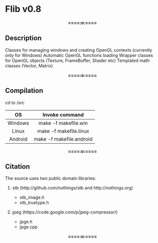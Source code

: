 <h1>Flib v0.8</h1>
<p align="center"><b>====:o:====</b></p>
<h2>Description</h2>

Classes for managing windows and creating OpenGL contexts (currently only for Windows)
Automatic OpenGL functions loading
Wrapper classes for OpenGL objects (Texture, FrameBuffer, Shader etc)
Templated math classes (Vector, Matrix)

<p align="center"><b>====:o:====</b></p>
<h2>Compilation</h2>

cd to /src

|    OS   |     Invoke command     |
|:-------:|:----------------------:|
| Windows |  make -f makefile.win  |
|  Linux  | make -f makefile.linux |
| Android |make -f makefile.android|

<p align="center"><b>====:o:====</b></p>
<h2>Citation</h2>
The source uses two public domain libraries:
<ol>
	<li>
		<p>stb (http://github.com/nothings/stb and http://nothings.org)</p>
		<ul type="*">
			<li>stb_image.h</li>
			<li>stb_truetype.h</li>
		</ul>
	</li>
	<li>
		<p>jpeg (https://code.google.com/p/jpeg-compressor/)</p>
		<ul type="*">
			<li>jpge.h</li>
			<li>jpge.cpp</li>
		</ul>
	</li>
</ol>
<p align="center"><b>====:o:====</b></p>